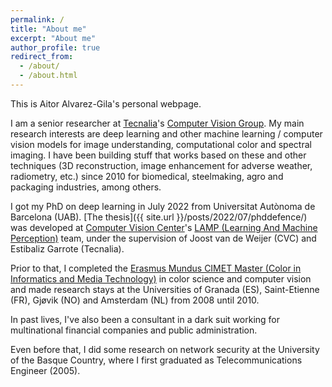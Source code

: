 ```yaml
---
permalink: /
title: "About me"
excerpt: "About me"
author_profile: true
redirect_from: 
  - /about/
  - /about.html
---
```

This is Aitor Alvarez-Gila's personal webpage.

I am a senior researcher at [Tecnalia](http://www.tecnalia.com/)'s [Computer Vision Group](http://www.computervisionbytecnalia.com/en/).
My main research interests are deep learning and other machine learning / computer vision models for image understanding, computational color and spectral imaging.
I have been building stuff that works based on these and other techniques (3D reconstruction, image enhancement for adverse weather, radiometry, etc.) since 2010 for biomedical, steelmaking, agro and packaging industries, among others.

I got my PhD on deep learning in July 2022 from Universitat Autònoma de Barcelona (UAB). [The thesis]({{ site.url }}/posts/2022/07/phddefence/) was developed at [Computer Vision Center](http://www.cvc.uab.es/)'s [LAMP (Learning And Machine Perception)](http://www.cvc.uab.es/LAMP/) team, under the supervision of Joost van de Weijer (CVC) and Estibaliz Garrote (Tecnalia). 
 
Prior to that, I completed the [Erasmus Mundus CIMET Master (Color in Informatics and Media Technology)](https://master-colorscience.eu/programme/cimet-master-degree/) in color science and computer vision and made research stays at the Universities of Granada (ES), Saint-Etienne (FR), Gjøvik (NO) and Amsterdam (NL) from 2008 until 2010.

In past lives, I've also been a consultant in a dark suit working for multinational financial companies and public administration.

Even before that, I did some research on network security at the University of the Basque Country, where I first graduated as Telecommunications Engineer (2005). 
 
